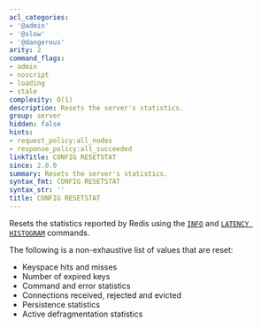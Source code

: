 ```yaml
---
acl_categories:
- '@admin'
- '@slow'
- '@dangerous'
arity: 2
command_flags:
- admin
- noscript
- loading
- stale
complexity: O(1)
description: Resets the server's statistics.
group: server
hidden: false
hints:
- request_policy:all_nodes
- response_policy:all_succeeded
linkTitle: CONFIG RESETSTAT
since: 2.0.0
summary: Resets the server's statistics.
syntax_fmt: CONFIG RESETSTAT
syntax_str: ''
title: CONFIG RESETSTAT
---
```

Resets the statistics reported by Redis using the [`INFO`](/commands/info) and [`LATENCY HISTOGRAM`](/commands/latency-histogram) commands.

The following is a non-exhaustive list of values that are reset:

* Keyspace hits and misses
* Number of expired keys
* Command and error statistics
* Connections received, rejected and evicted
* Persistence statistics
* Active defragmentation statistics
